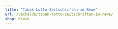 ```yaml
---
title: "Tabak-Lotto-Zeitschriften im Rewe"
url: /vechelde/tabak-lotto-zeitschriften-im-rewe/
shop: Kiosk
---
```

